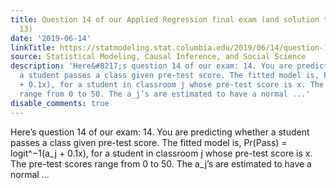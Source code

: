 ```yaml
---
title: Question 14 of our Applied Regression final exam (and solution to question
  13)
date: '2019-06-14'
linkTitle: https://statmodeling.stat.columbia.edu/2019/06/14/question-14-of-our-applied-regression-final-exam-and-solution-to-question-13/
source: Statistical Modeling, Causal Inference, and Social Science
description: 'Here&#8217;s question 14 of our exam: 14. You are predicting whether
  a student passes a class given pre-test score. The fitted model is, Pr(Pass) = logit^−1(a_j
  + 0.1x), for a student in classroom j whose pre-test score is x. The pre-test scores
  range from 0 to 50. The a_j’s are estimated to have a normal ...'
disable_comments: true
---
```

Here&#8217;s question 14 of our exam: 14. You are predicting whether a student passes a class given pre-test score. The fitted model is, Pr(Pass) = logit^−1(a_j + 0.1x), for a student in classroom j whose pre-test score is x. The pre-test scores range from 0 to 50. The a_j’s are estimated to have a normal ...